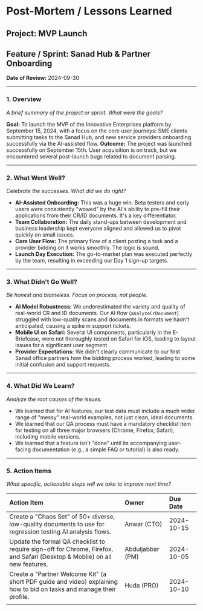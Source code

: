 # Post-Mortem / Lessons Learned

## Project: MVP Launch
## Feature / Sprint: Sanad Hub & Partner Onboarding
**Date of Review:** 2024-09-30

---

### 1. Overview
*A brief summary of the project or sprint. What were the goals?*

**Goal:** To launch the MVP of the Innovative Enterprises platform by September 15, 2024, with a focus on the core user journeys: SME clients submitting tasks to the Sanad Hub, and new service providers onboarding successfully via the AI-assisted flow.
**Outcome:** The project was launched successfully on September 15th. User acquisition is on track, but we encountered several post-launch bugs related to document parsing.

---

### 2. What Went Well?
*Celebrate the successes. What did we do right?*
- **AI-Assisted Onboarding:** This was a huge win. Beta testers and early users were consistently "wowed" by the AI's ability to pre-fill their applications from their CR/ID documents. It's a key differentiator.
- **Team Collaboration:** The daily stand-ups between development and business leadership kept everyone aligned and allowed us to pivot quickly on small issues.
- **Core User Flow:** The primary flow of a client posting a task and a provider bidding on it works smoothly. The logic is sound.
- **Launch Day Execution:** The go-to-market plan was executed perfectly by the team, resulting in exceeding our Day 1 sign-up targets.

---

### 3. What Didn't Go Well?
*Be honest and blameless. Focus on process, not people.*
- **AI Model Robustness:** We underestimated the variety and quality of real-world CR and ID documents. Our AI flow (`analyzeCrDocument`) struggled with low-quality scans and documents in formats we hadn't anticipated, causing a spike in support tickets.
- **Mobile UI on Safari:** Several UI components, particularly in the E-Briefcase, were not thoroughly tested on Safari for iOS, leading to layout issues for a significant user segment.
- **Provider Expectations:** We didn't clearly communicate to our first Sanad office partners how the bidding process worked, leading to some initial confusion and support requests.

---

### 4. What Did We Learn?
*Analyze the root causes of the issues.*
- We learned that for AI features, our test data must include a much wider range of "messy" real-world examples, not just clean, ideal documents.
- We learned that our QA process must have a mandatory checklist item for testing on all three major browsers (Chrome, Firefox, Safari), including mobile versions.
- We learned that a feature isn't "done" until its accompanying user-facing documentation (e.g., a simple FAQ or tutorial) is also ready.

---

### 5. Action Items
*What specific, actionable steps will we take to improve next time?*

| Action Item                                            | Owner         | Due Date   |
| :------------------------------------------------------- | :------------ | :--------- |
| Create a "Chaos Set" of 50+ diverse, low-quality documents to use for regression testing AI analysis flows. | Anwar (CTO)   | 2024-10-15 |
| Update the formal QA checklist to require sign-off for Chrome, Firefox, and Safari (Desktop & Mobile) on all new features. | Abduljabbar (PM) | 2024-10-05 |
| Create a "Partner Welcome Kit" (a short PDF guide and video) explaining how to bid on tasks and manage their profile. | Huda (PRO) | 2024-10-10 |
|                                                          |               |            |

    